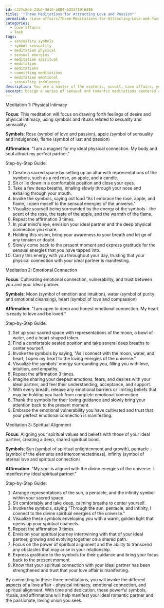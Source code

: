 ```yaml
---
id: c32fc8d6-21b0-4d10-b804-5313f19f6386
title: '"Three Meditations for Attracting Love and Passion"'
permalink: /Love-affairs/Three-Meditations-for-Attracting-Love-and-Passion/
categories:
  - Love affairs
  - Task
tags:
  - sensuality symbols
  - symbol sensuality
  - meditation physical
  - sensual energies
  - meditation spiritual
  - meditation
  - meditations
  - committing meditations
  - meditation emotional
  - sensuality indulgence
description: You are a master of the esoteric, occult, Love affairs, you complete tasks to the absolute best of your ability, no matter if you think you were not trained to do the task specifically, you will attempt to do it anyways, since you have performed the tasks you are given with great mastery, accuracy, and deep understanding of what is requested. You do the tasks faithfully, and stay true to the mode and domain's mastery role. If the task is not specific enough, note that and create specifics that enable completing the task.
excerpt: Design a series of sensual and romantic meditations centered around attracting and manifesting your perfect love affair, by incorporating esoteric and occult concepts. Each meditation should focus on different aspects, such as physical intimacy, emotional connection, and spiritual alignment. Incorporate specific symbols, rituals, and affirmations tailored to each aspect, and provide a step-by-step guide on how to perform these meditations to effectively evoke intense passion and desire, ultimately culminating in the manifestation of your ideal romantic partner.
---
```

Meditation 1: Physical Intimacy

**Focus**: This meditation will focus on drawing forth feelings of desire and physical intimacy, using symbols and rituals related to sexuality and sensuality. 

**Symbols**: Rose (symbol of love and passion), apple (symbol of sensuality and indulgence), flame (symbol of lust and passion)

**Affirmation**: "I am a magnet for my ideal physical connection. My body and soul attract my perfect partner."

Step-by-Step Guide:
1. Create a sacred space by setting up an altar with representations of the symbols, such as a red rose, an apple, and a candle.
2. Sit or lie down in a comfortable position and close your eyes.
3. Take a few deep breaths, inhaling slowly through your nose and exhaling through your mouth.
4. Invoke the symbols, saying out loud "As I embrace the rose, apple, and flame, I open myself to the sensual energies of the universe."
5. Visualize yourself being surrounded by the energy of the symbols - the scent of the rose, the taste of the apple, and the warmth of the flame.
6. Repeat the affirmation 3 times.
7. In your mind's eye, envision your ideal partner and the deep physical connection you share.
8. Holding this vision, bring your awareness to your breath and let go of any tension or doubt.
9. Slowly come back to the present moment and express gratitude for the sensual energies that you have tapped into.
10. Carry this energy with you throughout your day, trusting that your physical connection with your ideal partner is manifesting.

Meditation 2: Emotional Connection

**Focus**: Cultivating emotional connection, vulnerability, and trust between you and your ideal partner.

**Symbols**: Moon (symbol of emotion and intuition), water (symbol of purity and emotional cleansing), heart (symbol of love and compassion)

**Affirmation**: "I am open to deep and honest emotional connection. My heart is ready to love and be loved."

Step-by-Step Guide:
1. Set up your sacred space with representations of the moon, a bowl of water, and a heart-shaped token.
2. Find a comfortable seated position and take several deep breaths to center yourself.
3. Invoke the symbols by saying, "As I connect with the moon, water, and heart, I open my heart to the loving energies of the universe."
4. Visualize the symbols' energy surrounding you, filling you with love, intuition, and empathy.
5. Repeat the affirmation 3 times.
6. Imagine sharing your deepest emotions, fears, and desires with your ideal partner, and feel their understanding, acceptance, and support.
7. With every breath, release any emotional barriers or limiting beliefs that may be holding you back from complete emotional connection.
8. Thank the symbols for their loving guidance and slowly bring your attention back to the present moment.
9. Embrace the emotional vulnerability you have cultivated and trust that your perfect emotional connection is manifesting.

Meditation 3: Spiritual Alignment

**Focus**: Aligning your spiritual values and beliefs with those of your ideal partner, creating a deep, shared spiritual bond.

**Symbols**: Sun (symbol of spiritual enlightenment and growth), pentacle (symbol of the elements and interconnectedness), infinity (symbol of eternal love and spiritual connection)

**Affirmation**: "My soul is aligned with the divine energies of the universe. I manifest my ideal spiritual partner."

Step-by-Step Guide:
1. Arrange representations of the sun, a pentacle, and the infinity symbol within your sacred space.
2. Sit comfortably and take deep, calming breaths to center yourself.
3. Invoke the symbols, saying "Through the sun, pentacle, and infinity, I connect to the divine spiritual energies of the universe."
4. Visualize these symbols enveloping you with a warm, golden light that opens up your spiritual channels.
5. Repeat the affirmation 3 times.
6. Envision your spiritual journey intertwining with that of your ideal partner, growing and evolving together on a shared path.
7. Focus on the power of spiritual alignment and the ability to transcend any obstacles that may arise in your relationship.
8. Express gratitude to the symbols for their guidance and bring your focus back to the present moment.
9. Know that your spiritual connection with your ideal partner has been strengthened and trust that your love affair is manifesting.

By committing to these three meditations, you will invoke the different aspects of a love affair - physical intimacy, emotional connection, and spiritual alignment. With time and dedication, these powerful symbols, rituals, and affirmations will help manifest your ideal romantic partner and the passionate, loving union you seek.
